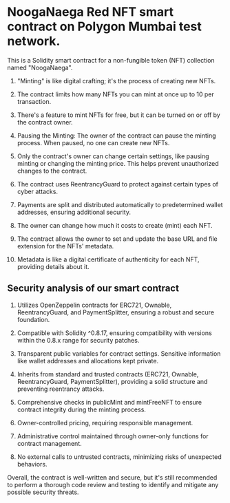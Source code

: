 # NoogaNaega Red NFT smart contract on Polygon Mumbai test network.

This is a Solidity smart contract for a non-fungible token (NFT) collection named "NoogaNaega". 

1. "Minting" is like digital crafting; it's the process of creating new NFTs.

2. The contract limits how many NFTs you can mint at once up to 10 per transaction.

3. There's a feature to mint NFTs for free, but it can be turned on or off by the contract owner.

4. Pausing the Minting: The owner of the contract can pause the minting process. When paused, no one can create new NFTs.

5. Only the contract's owner can change certain settings, like pausing minting or changing the minting price. This helps prevent unauthorized changes to the contract.

6. The contract uses ReentrancyGuard to protect against certain types of cyber attacks.

7. Payments are split and distributed automatically to predetermined wallet addresses, ensuring additional security.

8. The owner can change how much it costs to create (mint) each NFT.

9. The contract allows the owner to set and update the base URL and file extension for the NFTs' metadata.

10. Metadata is like a digital certificate of authenticity for each NFT, providing details about it.

## Security analysis of our smart contract

1. Utilizes OpenZeppelin contracts for ERC721, Ownable, ReentrancyGuard, and PaymentSplitter, ensuring a robust and secure foundation.

2. Compatible with Solidity ^0.8.17, ensuring compatibility with versions within the 0.8.x range for security patches.

3. Transparent public variables for contract settings. Sensitive information like wallet addresses and allocations kept private.

4. Inherits from standard and trusted contracts (ERC721, Ownable, ReentrancyGuard, PaymentSplitter), providing a solid structure and preventing reentrancy attacks.

5. Comprehensive checks in publicMint and mintFreeNFT to ensure contract integrity during the minting process.

6. Owner-controlled pricing, requiring responsible management.

7. Administrative control maintained through owner-only functions for contract management.

8. No external calls to untrusted contracts, minimizing risks of unexpected behaviors.

Overall, the contract is well-written and secure, but it's still recommended to perform a thorough code review and testing to identify and mitigate any possible security threats.
